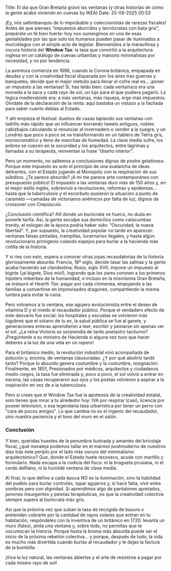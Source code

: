 Title: El día que Gran Bretaña gravó las ventanas (y otras historias de cómo la gente acabó viviendo en cuevas by IKEA)
Date: 25-09-2025 00:53

¡Ey, mis saltimbanquis de lo improbable y coleccionistas de rarezas fiscales! Antes de que pienses “impuestos aburridos y tecnócratas con bata gris”, prepárate un té bien fuerte: hoy nos sumergimos en una de esas genialidades por las que solo los humanos pueden pasar de iluminados a murciélagos con el simple acto de legislar. Bienvenidos a la maravillosa y oscura historia del **Window Tax**: la tasa que convirtió a la arquitectura inglesa en un catálogo de cuevas urbanitas y maisons minimalistas por necesidad, y no por tendencia.

La aventura comienza en 1696, cuando la Corona británica, empapada en deudas y con la creatividad fiscal disparada por los aires tras guerras y banquetes, decide que el mejor método para llenar el cofre real es... ¡poner un impuesto a las ventanas! Sí, has leído bien: cada ventanuco era una moneda a la saca y cada rayo de sol, un lujo para el que pudiera pagarlo. La lógica medievaloide era: a más ventanas, más riqueza, ergo más impuestos. Olvídate de la declaración de la renta: aquí bastaba un vistazo a la fachada para saber cuánto debías al Estado.

Y ahí empieza el festival: dueños de casas tapiando sus ventanas con ladrillo más rápido que un influencer borrando tweets antiguos, nobles cabizbajos calculando si renunciar al invernadero o vender a la suegra, y un Londres que poco a poco se va transformando en un tablero de Tetris gris, monocromático y lleno de manchas de humedad. La clase media sufre, los pobres se cuecen en la oscuridad y los arquitectos, entre lágrimas y llamadas a su terapeuta, reinventan la frase “diseño interior”. 

Pero un momento, no saltemos a conclusiones dignas de postre gelatinoso. Porque este impuesto es solo el principio de una avalancha de ideas delirantes, con el Estado jugando al Monopoly con la respiración de sus súbditos. ¿Te parece absurdo? ¡A mí me parece arte contemporáneo con presupuesto público! El impuesto a las ventanas duró más de 150 años y, en el mejor estilo inglés, sobrevivió a revoluciones, reformas y epidemias… hasta que la tuberculosis y el escorbuto pusieron la situación a punto de caramelo —camadas de victorianos anémicos por falta de luz, dignos de crossover con Crepúsculo.

¿Conclusión científica? Allí donde un burócrata ve hueco, no duda en ponerle tarifa. Así, la gente esculpe sus domicilios como catacumbas trendy, el eslogan de la época podría haber sido: "Oscuridad, la nueva libertad”. Y, por supuesto, la creatividad popular no tardó en aparecer: ventanas falsas pintadas, trampillas, lucernarios ilegales, y hasta algún revolucionario primigenio colando espejos para burlar a la hacienda más cotilla de la historia.

Y si ries con esto, espera a conocer otras joyas recaudatorias de la historia gloriosamente absurda: Francia, 18º siglo, decide tasar las salinas y la gente acaba haciendo sal clandestina; Rusia, siglo XVII, impone un impuesto al bigote (¡al bigote, Dios mío!), logrando que los zares coronen a los primeros hipsters imberbes de la humanidad; e incluso en la mismísima Gran Bretaña, se instauró el *Hearth Tax*: pagar por cada chimenea, empujando a las familias a convertirse en improvisados dragones, compartiendo la misma lumbra para evitar la ruina.

Pero volvamos a la ventana, ese agujero evolucionista entre el deseo de vitamina D y el miedo al recaudador público. Porque el verdadero efecto de este desvarío fue social: los hospitales y escuelas se volvieron más lúgubres que el sótano de tu ex, la salud pública se fue al garete, y generaciones enteras aprendieron a leer, escribir y peinarse sin apenas ver el sol. ¿La reina Victoria se sorprendía de tanto poetastro taciturno? ¡Pregúntenle a su ministro de Hacienda si alguna vez tuvo que hacer deberes a la luz de una vela en un ropero!

Para el británico medio, la revolución industrial vino acompañada de polución y, encima, de ventanas clausuradas. ¿Y por qué abolirlo tardó tanto? Porque lo absurdo genera costumbre y la costumbre, resignación. Finalmente, en 1851, Presionados por médicos, arquitectos y ciudadanos medio ciegos, la tasa fue eliminada y, poco a poco, el sol volvió a entrar en escena, las casas recuperaron sus ojos y los poetas volvieron a aspirar a la inspiración en vez de a la tuberculosis.

Pero si crees que el Window Tax fue la apoteosis de la creatividad estatal, solo tienes que mirar a tu alrededor hoy: IVA por respirar (casi), licencia por poseer televisión, o esa legendaria tasa urbanística por tener un perro con "cara de pocos amigos". Lo que cambia no es el ingenio del recaudador, sino nuestra paciencia y el tono del muro en el salón.

### Conclusión
Y bien, queridas huestes de la penumbra ilustrada y amantes del bricolaje fiscal, ¿qué moraleja podemos tallar en el mármol postmoderno de nuestros días tras este periplo por el lado más oscuro del minimalismo arquitectónico? Que, donde el Estado huele recoveco, acude con martillo y formulario. Nada escapa a la codicia del fisco: ni la bragueta prusiana, ni el cerdo delfiano, ni la humilde ventana de clase media.

Al final, lo que define a cada época NO es la iluminación, sino la habilidad del pueblo para burlar controles, tapar agujeros y, si hace falta, vivir entre sombras pero con dignidad. Si aprendimos algo de pantalones apretados, jamones insurgentes y pelotas terapéuticas, es que la creatividad colectiva siempre supera al burócrata más gris. 

Así que la próxima vez que suban la tasa de recogida de basura o pretendan cobrarte por la cantidad de rayos solares que entran en tu habitación, respóndeles con la inventiva de un británico en 1720: levanta un muro (falso), pinta una ventana y, sobre todo, no permitas que te oscurezcan la historia. Porque hasta la broma más absurda puede ser el inicio de la próxima rebelión colectiva… y porque, después de todo, la vida es mucho más divertida cuando burlas al recaudador y le dejas la factura de la bombilla.

¡Viva la luz natural, las ventanas abiertas y el arte de resistirse a pagar por cada mísero rayo de sol!